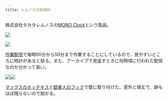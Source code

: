 ```yaml
---
title: レムノスの掛時計
---
```

株式会社タカタレムノスの[MONO Clock](https://www.amazon.co.jp/dp/B004UIT8BK)という製品。

![](https://lh3.googleusercontent.com/docs/AG8NV2YV1hziB0dDNj6nXCVbtdSQsQDsDLYs2fAf8QPmFE6CQDkm2XdcC_CL14yGsDC_OyLQmWTv8INTaBv6zElr5E_JK23CnR_tJb9gl4wwZjW1ivas8Q2I9msnGeha3ZV5i0O74sKFDDe0lAj8ZltvDg7_o0SRfwr964gqBKybvW2umgH3uhoWozsTtbK9QuNHKrwVOxXGvPUIjuFc_JUv6jfrZmg0OrhM0Ebbfqdru6Nh2U53X3GcCqoU53on1YO4URdd6wGlcOMHno8oU9fD7U1LqvUhLuTHv71MYeL6_nXsvLq49XbuQyhI7p1wNv1ldy_1wi0fypSV2InV87JeE4N3xBZJTMWrrAH81toWBuYUM34GqtpNnWZJy3_RDoANK7sWS7syiqqwIJ3wD3A6PPHjb9aMlg6PjINCtkEpV5MJiKZQzEoAq3rSt6U-NbNzVsO6LOXEPWaKiqrGt_Q0FZa4Y3wTuwLZcE0bgfkObnuc4fUuZzUedH8hihFnq6FlRge0M6-RE15NDaMhL4skI-Z72fQQ6Z7a7fV558v4AH2NZnY8W0SLL5G7HbKQ8ucMinf2-TfOq605c3cBzzBsbAp991V2ux550A6varkCmvRgvVylF2bw1H7aQXz7J-PTYKCtLd7KA6O7vAAEu4foi5piODGr51U3ILzeZZaVK2Fxmb35JEGaifW7vqqgIBRpdwcF2q4dnEg9NRc0MBniejLEH_-9YUoo3bLjX0JVTsa4AB3tw_GTVF2bD5EhGbvXyXpqS_TZyKzbmvGjYZmUHurhZtVM12KYBz7cYW5UV314mu0zqbxx7LbPJ5H0v9zTOrXqy8mhDj2naW2IdZUqZ4cq7vZG_wSXMhaUxvL8rmlRx_ErAVNpLvJo8u-fkMpMgta4qXt5fY8Et8MAWgvnGet71zBntXfnfEz0v07zZ8Go7Hs_0ROaNO4yHwb-RH4OYUBYhxZ2yZDA0bs-ryFE4mA4SeWG1kLInjVahDgqb8hxj62UDeuWE4z6mIV-AOPorOyUtDi6crl3gJ50ycJtncpRjvWf6Qu0hioSTZrhwai6s_8nr9TItyk8PNGNTtbocmSN6o1yzk39SL967_EGLTPprl8N6sqqm9nvDAf9_TdtUMqOXQu4htSw5kQwvlKWmrpWPMgWyBifxh8TddSj1nrhVAUxoFXVUVN999nc9_rXJNMjWlh37RBAu7JLIjU-VuAXL4Ek4ZLCIqG9wOO4ltEsJzPs7XWA6ehj7xNJ6hbVczLJ)

![](https://lh3.googleusercontent.com/docs/AG8NV2YD-YfrE2APHAp-zsrcKufF3Y6VEtRqMfe2Cjn0iMFrDX2nQPk2wTqK7akvjAtFpWLiLllapOSiGRXgbjSO9r5wNwzhbnia-D0JVwap5GOgJVi1XMTeAD_J-cdte1QsvTFpgkhxFZrvT--L287doTk7Ra6efrgNMWdCMrWdtlLHlPHY802awaIz-3Em5_8pOn2UBTjI2FVh05fdm7GdQOdBYb3eEtwSeqZm5HMuAOiwEvurpmv3v3Czo3-spPSwD5i_-wMOaX-VFFklA28_HFYuyH-_pWdzt2cOTj97qUV9LCX6jwcWW4Xwm5ATfazJIuDoQkmkCz4kztNbqzcMwiWHw2tNv6WL7HJAHuVXbgBhKlcfigN60FiMoSfHa61dbq2Ar_8WeJcDTGaYZ3AIAVE5IFbbUtoF1BeF9PR7UGOqTSruYPuJ5yewIcIJHLoydxp2V03IrD_OqS0_B9FlWBmB0c0x6GwWJbOl41NmkUhCnZ4aQ6etDO3HX9aCU6z0zqMobi0gVXRvpD_-8WiHNjA2rboafYg_rhe-PCDy1GrGwIGEVSPPpivsv2FQvE2jktBnf3Mh6873oHoVU4WmGnk_m_kRnoti61OvskJBC1Y7QErxeBsaSgCHqCTY-NAQliGbTbkg1V8vXGXsPiMu5fnZ7eAP353wbqfzWgH7hsiq9lcwLtrtP110QdYdr_44b7p610z906mH37COpAvsmN-sjAeCJfqY6q8u--AfrWcRrGRJsclcqtwqZu5PzBDu5-_qaSf0M6e59XkhW0Ntv93fsz8slmmENe_kr7Hq_314tO8i69-dI1YCB4s3OwgwjeIwovU9vnX80csWqm8MBeJVuQJQko9fYx9KHakK9Uc92u4kCGqvS155t-JsiRNCaTChOuYXKCzD_01G9UQTirvrhOQa5_VOcrcPqlTmT_zAkeSrbWmGTBdtE4Q4gCeS1-dbpFU4ITk8W1NP49464d5HhkaaQEwSr3rGTRlIioD2Xq1hEf5D3YDscLuSrzI9gu4Nn079EVBAe_vTOkC538gtuc_haaQiE42CSjK9kZpzqCQm-nBY2OrkPtvt5vtZwFIUHg_NEIfsFBhKNKxwiKg3p_JKcwLlv71CJ2Ya9DlR2e3xQqXsdhpHluLxqdzNqZliHwG77REnLkryJwpxdVZG66PRIj7UpcairFbzzVALfdN3vkq-QXaczYTlLXnfHzIGOZsDvDJK3vdhNnOygGeU7XVbxVnMThYsQ10oL7f-E9lg)

[作業配信](https://www.youtube.com/channel/UC5s-KpSDGzxWPWNv94PnJHw)で毎時00分から50分まで作業することにしているので、見やすいところに時計があると捗る。また、アーカイブで見返すときに何時頃に行われた配信なのか分かって良い。

![](https://lh3.googleusercontent.com/docs/AG8NV2a9tj46yKhgfxTdSVRLuFQXzYzfOkoVJYQ0nTcmSKDFLIdpsZzV0QamACOjIdIwiKdHbEna4Sksb0WK8gXOlFqxcLU20LrjDdCiIyQa_mpdQxFqb3T4UNZQ-5GU0RBg3rHBSSu28rJpZAHOW3Gic0slUOSfB0_NXXhEzgxb3UltBp2QBP4E9KgUGaFd6rjyT2tPKQ_cemuXGPQZNc0KzIecljc_jFF0CwWJ7l-9CoYBOa2chewhMobt6G5cHia_NuK5ZB4PcrHwH64woKpMLVxGRDsGedPwausdjbrMkNj2hWTA_cQ2vtjYyrG-0x9mUTQGT7f4KXo32muSUgCU-qWH7EGtL07gJMVqw0lNEUMqwZ3kvk98NeXlqqiAPN5jlmKNx35BsxbBG50l8j-4pJHOgGPlMS6mW_dZL40B5xYPSP8J3yuROG402y7Xp2QdsB9E2gRSCx43RG-N36SKFtdy_jY_etlT0dRWO4c-g_6nrgM40zIslaLyBXa04TJbQ_OVOtQq-QDIHINnjj6eoY2v0kwsnV5-9RZHPZzkJduuU_0-z9KeMBtMC7h534mscyKj04Sca5PpY-NEBFP_D26PmcTjE6fehrtk-82B5O3FPK7fgtv4x9DEWR03Y79Dp8qaxpPTLi_SBei-RXb_uwl5Bold26HxQVo1XnqPZSdIqfNOmQLVZh3wOLHBRx4TjyGzXkzBdKry7ZM8wElRBR5fOvBTv6eN8Lsu0OAkyErwQJr5QEiGPUB79ED4E2gPUREVKhaeVZ78q5ff0jwo0o7BpSYaJJJKSJdKEenOaoMZP6BqyDOJB88HJtJBzl7UKO-8ijdqxqiB5ejuud6CJ9GmGqkEOJQmtWlmPkl38gZd5PTdQY4dB-23lYEJU686S4CcIEBSTeMtx03c2eNHO7J3NW03i1fyHTwC7JtyhIq4939FgqJbOb2czf-oCWRTZ_p2lnO2hwtRa2OgnJyebzwupkVxclv5S1o3M2T9mpHKqqrKHiH8jTSTFYOBC_32saVeLcS2-PXdm9SeO2Gvvwh5yHvfa1UZzj6IkZXJc35niRauJgt9-te9Qrc-Mezyf2ucWRYIp8KC2Wl0YOjAFrxr47v1ZVhZEUaX9tJfqlJWo5fhGzmIvbwwBWWhRo0ZgISAM5X6b0NGa7h7nwpeVNA1_Ob8Dc72usgC9OeGIY13tL5Ch6bLh8NJja8HgGVQsk0Q3ckVmuyXfaPR1Ib8jq7wQt1FTRjjL6Agv-7nyOQmcjh7)![](https://lh3.googleusercontent.com/docs/AG8NV2aoIvy6yqap1Ei8udFVJHk4EF_4LyCAbat5cXDQPokdCMH8atdLg1ciKFBv6zQ_hICiMPbLqLBj4XHhZzWbo-QGz5m1u24P75k2fSs7o3llir3e1yNDzGls0bwcpqbJXKpkF6GyMZ3rbNuaYumDYXRmKNm55WlmOOi8WGOZuc-3fp-veyenMj9ZF8PIlARkk9tv2T-WS_6fP0kBLIfzhFF12_5RWjWXwvBxnib1sU-uzL_DIEWwULthJBychRMjWvCoiWrl3lOQFbxei_BAdXCAO3AyWuoffk3p5o29PFDd3G-c2PfIiBrIy_IxIwvZrh0Th2fqJSm5x4D8W-4w6oLMp-uxeXTJiXpEE4khbhetpMDga3vp56CT8XP-Fg_iSMengL8ym0veupYWj_FAyoFA0asqmx8RtXDRYc8SI2mFearodUN5kGhceeoFrXwLdbWHdA2Q6BcA-bDglRvItfVPjnUQnO2OV7TkWx8zEKYl7nnHyX6YxVxHxHifd-_VY74166kvbJQ3AdUhgu8-Lh1u2exVZtViBiui7nw553C_q-BMee24FjSc_k0R4iTXDquhOmlvW27FZperee1CTREPV5_pssdoiLHDc6iRYJeTRGvN3gKNnsZ68OtRBPconA8sDD87FjumKTKfNVjeZawd9FPs4s1k97fNnrhfDuFwKLIW6GB_HFUD1y0t0lS90pziYCKfO63O9H2lQz839VGzAwaLaEDAMWi_XxTIF0C7mpu30f7xVKL5DqBIFPj765vDWZ6b8uoQMqWTQE1CtUkHZinpAdf7vYKYZ6WPhiKIJ0iQXYFalm3T-qHy9PXZpuRW-rrUyxjwYNgXJqIRVevotVewCQEd1ob9lbtBDITJln3bACZC2pNiACYG9Su5Yx3DwIlOfV6EvzxQvHLijqc1Ij0OOwERzaoxaU3bX_4saQTjBJi1XkaGkkXe1vQWPp6UkSeMUxjqwxa33EyaBB59B5uirA7UZFlKQjWLN66bxIrnInRQHe0tyU5bDWaob-qB_vvd3mY5xBPwfxeSjGTZE9NKCLbHXTjFT_wJDyXsVVMkr8AbISFf29691z8bMf6lE7OXcePvkcUOTojBqYfPTPlDVc9MwqwM1qOufYve173hS8n3UsJfFDl44BYjUmmsAKK4i7IADE6phqjQT_7hLbo_F8V4VABsgzbOR8MlqWwRexa1zj7hMNX08VWeDQWVAOoOG3-6VzSu4ZuWC5HleVt52gg1LJFe6HY31S7YAXFc)

[マックスのホッチキス](https://www.amazon.co.jp/dp/B000O9WRWG)と[壁美人のフック](https://www.amazon.co.jp/dp/B00CU78TDG)で壁に取り付けた。意外と頑丈で、跡もほぼ残らないので助かる。
